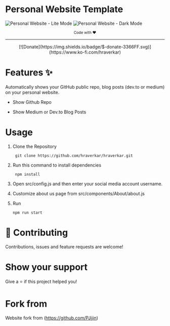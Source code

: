 # Personal Website Template

![Personal Website - Lite Mode](https://i.imgur.com/3lbHQrh.png)
![Personal Website - Dark Mode](https://i.imgur.com/bUIAalX.png)
<p align="center"><sub>Code with ♥️</sub></p>

---
<p  align="center">
<a>[![Donate](https://img.shields.io/badge/$-donate-3366FF.svg)](https://www.ko-fi.com/hraverkar) </a>
</p>

# Features ✨

Automatically shows your GitHub public repo, blog posts (dev.to or medium) on your personal website.

-   Show Github Repo

-   Show Medium or Dev.to Blog Posts

# Usage

1. Clone the Repository

    ```
     git clone https://github.com/hraverkar/hraverkar.git
    ```

2. Run this command to install dependencies

    ```
     npm install
    ```

3. Open src/config.js and then enter your social media account username.

4. Customize about us page from src/components/About/about.js

5. Run

    ```
    npm run start
    ```


# 🤝 Contributing

Contributions, issues and feature requests are welcome!

# Show your support

Give a ⭐️ if this project helped you!

# Fork from 

Website fork from (https://github.com/PJijin)
